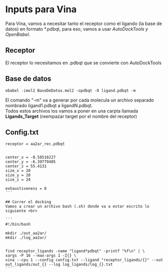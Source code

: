 # Inputs para Vina
Para Vina, vamos a necesitar tanto el receptor como el ligando (la base de datos) en formato *.pdbqt, para eso, vamos a usar *AutoDockTools y OpenBabel*. <br>
## Receptor
El receptor lo necesitamos en .pdbqt que se convierte con AutoDockTools

## Base de datos
```
obabel -imol2 BaseDeDatos.mol2 -opdbqt -O ligand.pdbqt -m
```
El comando "-m" va a generar por cada molecula un archivo separado nombrado ligand1.pdbqt a ligandN.pdbqt. <br>
Todos estos archivos los vamos a poner en una carpta llamada **Ligands_Target** (reempazar target por el nombre del receptor)

## Config.txt
```
receptor = aa2ar_rec.pdbqt


center_x = -8.58518227
center_y = -6.39779485
center_z = 55.4131
size_x = 20
size_y = 20
size_z = 24

exhaustiveness = 8
´´´

## Correr el docking
Vamos a crear un archivo bash (.sh) donde va a estar escrito lo siguiente <br>

´´´
#!/bin/bash 

mkdir ./out_aa2ar/
mkdir ./log_aa2ar/


find receptor_ligands -name "ligand*pdbqt" -printf "%f\n" | \
xargs -P 16 --max-args 1 -I{} \
vina --cpu 1 --config config.txt --ligand "receptor_ligands/{}" --out out_ligands/out_{} --log log_ligands/log_{}.txt 
´´´
